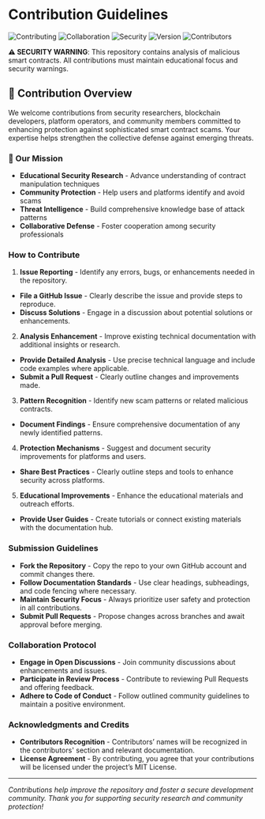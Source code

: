 # Contribution Guidelines

![Contributing](https://img.shields.io/badge/contributing-welcome-brightgreen.svg)
![Collaboration](https://img.shields.io/badge/collaboration-open-blue.svg)
![Security](https://img.shields.io/badge/security-first-red.svg)
![Version](https://img.shields.io/badge/version-1.0.4-blue.svg)
![Contributors](https://hits.seeyoufarm.com/api/count/incr/badge.svg?url=https%3A%2F%2Fgithub.com%2F4eckd%2FShuffle.com-Airdrop-Scam%2Fblob%2Fmaster%2FCONTRIBUTION.md&count_bg=%2328A745&title_bg=%23555555&icon=users&icon_color=%23E7E7E7&title=contributors&edge_flat=false)

**⚠️ SECURITY WARNING**: This repository contains analysis of malicious smart contracts. All contributions must maintain educational focus and security warnings.

## 🎯 Contribution Overview

We welcome contributions from security researchers, blockchain developers, platform operators, and community members committed to enhancing protection against sophisticated smart contract scams. Your expertise helps strengthen the collective defense against emerging threats.

### 🌟 Our Mission
- **Educational Security Research** - Advance understanding of contract manipulation techniques
- **Community Protection** - Help users and platforms identify and avoid scams
- **Threat Intelligence** - Build comprehensive knowledge base of attack patterns
- **Collaborative Defense** - Foster cooperation among security professionals

### How to Contribute

1. **Issue Reporting** - Identify any errors, bugs, or enhancements needed in the repository.
  - **File a GitHub Issue** - Clearly describe the issue and provide steps to reproduce.
  - **Discuss Solutions** - Engage in a discussion about potential solutions or enhancements.

2. **Analysis Enhancement** - Improve existing technical documentation with additional insights or research.
  - **Provide Detailed Analysis** - Use precise technical language and include code examples where applicable.
  - **Submit a Pull Request** - Clearly outline changes and improvements made.

3. **Pattern Recognition** - Identify new scam patterns or related malicious contracts.
  - **Document Findings** - Ensure comprehensive documentation of any newly identified patterns.

4. **Protection Mechanisms** - Suggest and document security improvements for platforms and users.
  - **Share Best Practices** - Clearly outline steps and tools to enhance security across platforms.

5. **Educational Improvements** - Enhance the educational materials and outreach efforts.
  - **Provide User Guides** - Create tutorials or connect existing materials with the documentation hub.

### Submission Guidelines

- **Fork the Repository** - Copy the repo to your own GitHub account and commit changes there.
- **Follow Documentation Standards** - Use clear headings, subheadings, and code fencing where necessary.
- **Maintain Security Focus** - Always prioritize user safety and protection in all contributions.
- **Submit Pull Requests** - Propose changes across branches and await approval before merging.

### Collaboration Protocol

- **Engage in Open Discussions** - Join community discussions about enhancements and issues.
- **Participate in Review Process** - Contribute to reviewing Pull Requests and offering feedback.
- **Adhere to Code of Conduct** - Follow outlined community guidelines to maintain a positive environment.

### Acknowledgments and Credits

- **Contributors Recognition** - Contributors’ names will be recognized in the contributors' section and relevant documentation.
- **License Agreement** - By contributing, you agree that your contributions will be licensed under the project’s MIT License.

---

*Contributions help improve the repository and foster a secure development community. Thank you for supporting security research and community protection!*
